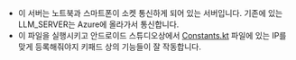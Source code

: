 - 이 서버는 노트북과 스마트폰이 소켓 통신하게 되어 있는 서버입니다. 기존에 있는 LLM_SERVER는 Azure에 올라가서 통신합니다.
- 이 파일을 실행시키고 안드로이드 스튜디오상에서 [Constants.kt]([Ansim_KeyPad_Keypad-main/MyKeyboard/app/src/main/java/com/myhome/rpgkeyboard/keyboardview/Constants.kt](https://github.com/SKTDanbee/Baleunmalssami_Keypad/blob/main/Ansim_KeyPad_Keypad-main/MyKeyboard/app/src/main/java/com/myhome/rpgkeyboard/keyboardview/Constants.kt)) 파일에 있는 IP를 맞게 등록해줘야지 키패드 상의 기능들이 잘 작동합니다.
